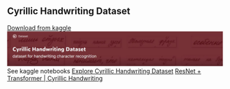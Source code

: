 ## Cyrillic Handwriting Dataset
[Download from kaggle](https://www.kaggle.com/constantinwerner/cyrillic-handwriting-dataset)
![Image](https://github.com/ZackPashkin/Cyrillic-Handwriting-Dataset/blob/main/dataset.jpg)
See kaggle notebooks 
[Explore Cyrillic Handwriting Dataset](https://www.kaggle.com/constantinwerner/explore-cyrillic-handwriting-dataset) 
[ResNet + Transformer | Cyrillic Handwriting](https://www.kaggle.com/constantinwerner/resnet-transformer-cyrillic-handwriting) 

